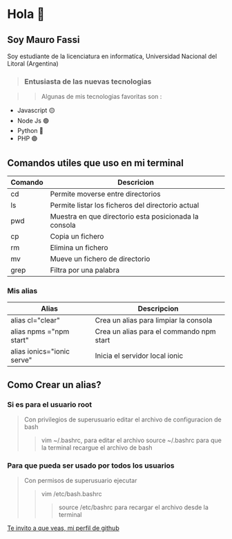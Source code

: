 # Hola 👋
## Soy Mauro Fassi

 Soy estudiante de la licenciatura en informatíca, Universidad Nacional del Litoral (Argentina) 

 > ### Entusiasta de las nuevas tecnologias

 >> Algunas de mis tecnologias favoritas son :

 - Javascript 🟡
 - Node Js 🟢
 - Python 🔵
 - PHP 🟣




## Comandos utiles que uso en mi terminal 

|Comando|Descricion|
|-------|----------|
|cd     | Permite moverse entre directorios |
|ls     | Permite listar los ficheros del directorio actual|
|pwd    | Muestra en que directorio esta posicionada la consola|
|cp     | Copia un fichero |
|rm     | Elimina un fichero|
|mv     | Mueve un fichero de directorio | 
| grep  | Filtra por una palabra |


### Mis alias

|Alias|Descripcion|
|-----|-----------|
|alias cl="clear"|Crea un alias para limpiar la consola|
| alias npms ="npm start"|Crea un alias para el commando npm start| 
|alias ionics="ionic serve"| Inicia el servidor local ionic|


## Como Crear un alias?  
### Si es para el usuario root
> Con privilegios de superusuario editar el archivo de configuracion de bash
>> vim ~/.bashrc, para editar el archivo
>> source ~/.bashrc para que la terminal recargue el archivo de bash

### Para que pueda ser usado por todos los usuarios
>Con permisos de superusuario ejecutar
>> vim /etc/bash.bashrc
>>> source /etc/bashrc para recargar el archivo desde la terminal 


[Te invito a que veas, mi perfil de github](https://github.com/Mfassi96)